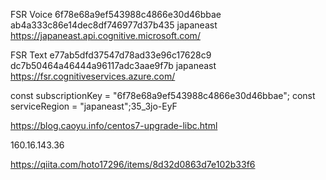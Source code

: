 FSR Voice
6f78e68a9ef543988c4866e30d46bbae
ab4a333c86e14dec8df746977d37b435
japaneast
https://japaneast.api.cognitive.microsoft.com/

FSR Text
e77ab5dfd37547d78ad33e96c17628c9
dc7b50464a46444a96117adc3aae9f7b
japaneast
https://fsr.cognitiveservices.azure.com/

const subscriptionKey = "6f78e68a9ef543988c4866e30d46bbae";
const serviceRegion = "japaneast";35_3jo-EyF

https://blog.caoyu.info/centos7-upgrade-libc.html

160.16.143.36

https://qiita.com/hoto17296/items/8d32d0863d7e102b33f6
